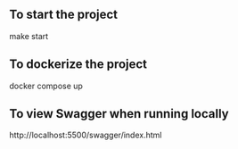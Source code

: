 ﻿To start the project
---
make start

To dockerize the project
---
docker compose up

To view Swagger when running locally
---
http://localhost:5500/swagger/index.html